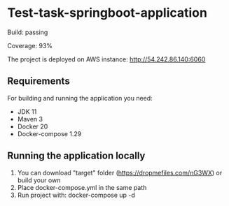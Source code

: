 # Test-task-springboot-application
Build: passing

Coverage: 93%

The project is deployed on AWS instance: http://54.242.86.140:6060

## Requirements

For building and running the application you need:

- JDK 11
- Maven 3
- Docker 20
- Docker-compose 1.29

## Running the application locally

1. You can download "target" folder (https://dropmefiles.com/nG3WX) or build your own
2. Place docker-compose.yml in the same path
3. Run project with: docker-compose up -d
